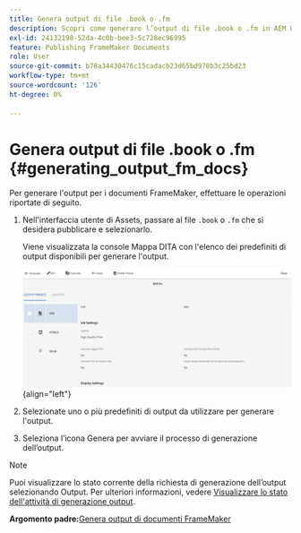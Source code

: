 ```yaml
---
title: Genera output di file .book o .fm
description: Scopri come generare l’output di file .book o .fm in AEM Guides.
exl-id: 24132198-52da-4c0b-bee3-5c728ec96995
feature: Publishing FrameMaker Documents
role: User
source-git-commit: b78a34430476c15cadacb23d65bd978b3c25bd23
workflow-type: tm+mt
source-wordcount: '126'
ht-degree: 0%

---
```


# Genera output di file .book o .fm {#generating_output_fm_docs}

Per generare l&#39;output per i documenti FrameMaker, effettuare le operazioni riportate di seguito.

1. Nell&#39;interfaccia utente di Assets, passare al file `.book` o `.fm` che si desidera pubblicare e selezionarlo.

   Viene visualizzata la console Mappa DITA con l&#39;elenco dei predefiniti di output disponibili per generare l&#39;output.

   ![](images/publish-fm-doc.png){align="left"}

1. Selezionate uno o più predefiniti di output da utilizzare per generare l&#39;output.

1. Seleziona l’icona Genera per avviare il processo di generazione dell’output.


>[!NOTE]
>
> Puoi visualizzare lo stato corrente della richiesta di generazione dell’output selezionando Output. Per ulteriori informazioni, vedere [Visualizzare lo stato dell&#39;attività di generazione output](fm-output-view-status.md).

**Argomento padre:**&#x200B;[ Genera output di documenti FrameMaker](fm-output-generatation.md)
